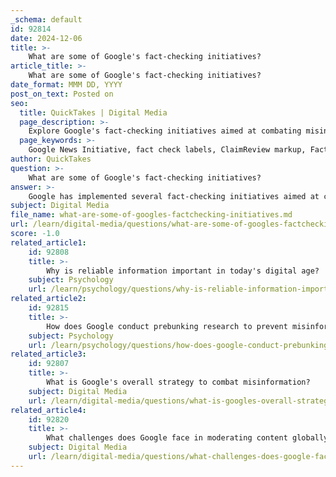 ```yaml
---
_schema: default
id: 92814
date: 2024-12-06
title: >-
    What are some of Google's fact-checking initiatives?
article_title: >-
    What are some of Google's fact-checking initiatives?
date_format: MMM DD, YYYY
post_on_text: Posted on
seo:
  title: QuickTakes | Digital Media
  page_description: >-
    Explore Google's fact-checking initiatives aimed at combating misinformation and promoting reliable information through collaborations, tools, educational programs, and funding for fact-checking organizations.
  page_keywords: >-
    Google News Initiative, fact check labels, ClaimReview markup, Fact Check Explorer, grants to fact-checking organizations, media literacy, misinformation response, COVID-19 misinformation
author: QuickTakes
question: >-
    What are some of Google's fact-checking initiatives?
answer: >-
    Google has implemented several fact-checking initiatives aimed at combating misinformation and promoting reliable information. Here are some of the key initiatives:\n\n1. **Google News Initiative**: This initiative collaborates with publishers and journalists to fight misinformation, share resources, and build a diverse news ecosystem. It includes various programs and tools designed to enhance the quality of news and information available to users.\n\n2. **Fact Check Labels**: Google has added fact check labels to help users identify fact-checking efforts in large news stories. This feature highlights fact checks from authoritative sources on Google Search and labels them in Google News, making it easier for users to find verified information.\n\n3. **ClaimReview Markup**: Fact-checking organizations use ClaimReview markup to signal that a webpage contains a fact check. This markup allows Google to highlight these fact checks in search results, thereby increasing visibility for verified information.\n\n4. **Fact Check Explorer**: Google’s Fact Check Explorer is an online tool that allows users to search for fact checks on various claims. It helps fact-checkers, journalists, and researchers discover what has and hasn’t been debunked globally.\n\n5. **Grants to Fact-Checking Organizations**: Google has committed significant funding to support fact-checking organizations. For instance, a $13.2 million grant was announced for the International Fact-Checking Network (IFCN) at the Poynter Institute to support a network of 135 fact-checking organizations across 65 countries.\n\n6. **Educational Programs**: Google supports media literacy and online safety through programs like "Be Internet Awesome" and "YouTube's Hit Pause." These initiatives aim to educate users about misinformation and how to critically evaluate information online.\n\n7. **Research and Collaboration**: Google actively collaborates with the academic research community to explore trust and safety concerns related to misinformation. This includes funding research initiatives and partnerships to better understand and combat misinformation.\n\n8. **COVID-19 Misinformation Response**: In response to the COVID-19 pandemic, Google implemented specific measures to address misinformation related to health and safety, ensuring that users have access to accurate and timely information.\n\nThese initiatives reflect Google's ongoing commitment to addressing the challenges posed by misinformation and empowering users with accurate information.
subject: Digital Media
file_name: what-are-some-of-googles-factchecking-initiatives.md
url: /learn/digital-media/questions/what-are-some-of-googles-factchecking-initiatives
score: -1.0
related_article1:
    id: 92808
    title: >-
        Why is reliable information important in today's digital age?
    subject: Psychology
    url: /learn/psychology/questions/why-is-reliable-information-important-in-todays-digital-age
related_article2:
    id: 92815
    title: >-
        How does Google conduct prebunking research to prevent misinformation?
    subject: Psychology
    url: /learn/psychology/questions/how-does-google-conduct-prebunking-research-to-prevent-misinformation
related_article3:
    id: 92807
    title: >-
        What is Google's overall strategy to combat misinformation?
    subject: Digital Media
    url: /learn/digital-media/questions/what-is-googles-overall-strategy-to-combat-misinformation
related_article4:
    id: 92820
    title: >-
        What challenges does Google face in moderating content globally?
    subject: Digital Media
    url: /learn/digital-media/questions/what-challenges-does-google-face-in-moderating-content-globally
---
```


&nbsp;